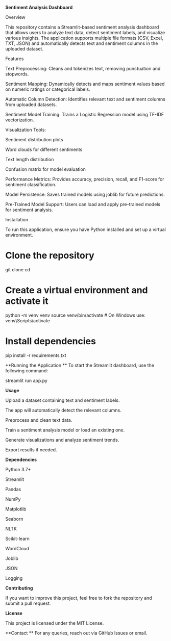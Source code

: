 **Sentiment Analysis Dashboard**

Overview

This repository contains a Streamlit-based sentiment analysis dashboard that allows users to analyze text data, detect sentiment labels, and visualize various insights. The application supports multiple file formats (CSV, Excel, TXT, JSON) and automatically detects text and sentiment columns in the uploaded dataset.

Features

Text Preprocessing: Cleans and tokenizes text, removing punctuation and stopwords.

Sentiment Mapping: Dynamically detects and maps sentiment values based on numeric ratings or categorical labels.

Automatic Column Detection: Identifies relevant text and sentiment columns from uploaded datasets.

Sentiment Model Training: Trains a Logistic Regression model using TF-IDF vectorization.

Visualization Tools:

Sentiment distribution plots

Word clouds for different sentiments

Text length distribution

Confusion matrix for model evaluation

Performance Metrics: Provides accuracy, precision, recall, and F1-score for sentiment classification.

Model Persistence: Saves trained models using joblib for future predictions.

Pre-Trained Model Support: Users can load and apply pre-trained models for sentiment analysis.

Installation

To run this application, ensure you have Python installed and set up a virtual environment.

# Clone the repository
git clone <repo-url>
cd <repo-folder>

# Create a virtual environment and activate it
python -m venv venv
source venv/bin/activate  # On Windows use: venv\Scripts\activate

# Install dependencies
pip install -r requirements.txt

**Running the Application
**
To start the Streamlit dashboard, use the following command:

streamlit run app.py

**Usage**

Upload a dataset containing text and sentiment labels.

The app will automatically detect the relevant columns.

Preprocess and clean text data.

Train a sentiment analysis model or load an existing one.

Generate visualizations and analyze sentiment trends.

Export results if needed.

**Dependencies**

Python 3.7+

Streamlit

Pandas

NumPy

Matplotlib

Seaborn

NLTK

Scikit-learn

WordCloud

Joblib

JSON

Logging

**Contributing**

If you want to improve this project, feel free to fork the repository and submit a pull request.

**License**

This project is licensed under the MIT License.

**Contact
**
For any queries, reach out via GitHub Issues or email.
